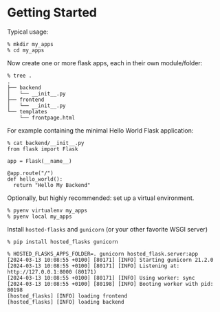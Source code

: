 # Getting Started

Typical usage:

```console
% mkdir my_apps
% cd my_apps
```

Now create one or more flask apps, each in their own module/folder:

```console
% tree .                     
.
├── backend
│   └── __init__.py
├── frontend
│   └── __init__.py
└── templates
    └── frontpage.html
```

For example containing the minimal Hello World Flask application:

```console
% cat backend/__init__.py 
from flask import Flask

app = Flask(__name__)

@app.route("/")
def hello_world():
  return "Hello My Backend"
```

Optionally, but highly recommended: set up a virtual environment.

```console
% pyenv virtualenv my_apps
% pyenv local my_apps
```

Install `hosted-flasks` and `gunicorn` (or your other favorite WSGI server)

```console
% pip install hosted_flasks gunicorn

% HOSTED_FLASKS_APPS_FOLDER=. gunicorn hosted_flask.server:app
[2024-03-13 10:08:55 +0100] [80171] [INFO] Starting gunicorn 21.2.0
[2024-03-13 10:08:55 +0100] [80171] [INFO] Listening at: http://127.0.0.1:8000 (80171)
[2024-03-13 10:08:55 +0100] [80171] [INFO] Using worker: sync
[2024-03-13 10:08:55 +0100] [80198] [INFO] Booting worker with pid: 80198
[hosted_flasks] [INFO] loading frontend
[hosted_flasks] [INFO] loading backend
```
